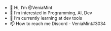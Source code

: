 - 👋 Hi, I’m @VeniaMint
- 👀 I’m interested in Programming, AI, Dev
- 🌱 I’m currently learning at dev tools
- 📫 How to reach me Discord - VeniaMint#3034

<!---
VeniaMint/VeniaMint is a ✨ special ✨ repository because its `README.md` (this file) appears on your GitHub profile.
You can click the Preview link to take a look at your changes.
--->
